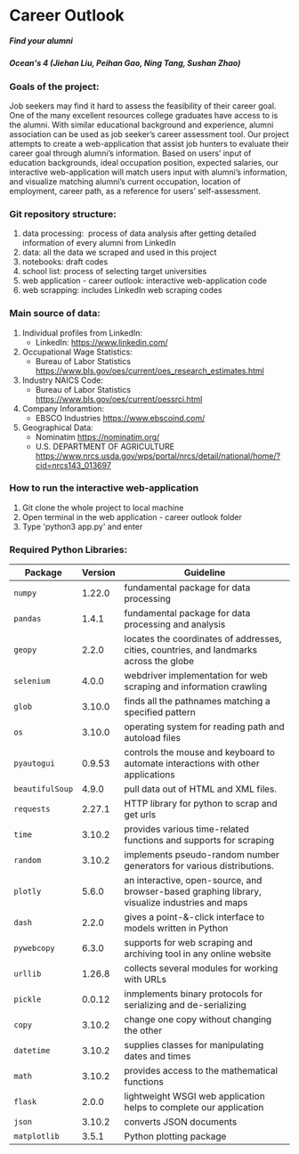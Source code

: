 # Career Outlook
##### Find your alumni
##### Ocean's 4 (Jiehan Liu, Peihan Gao, Ning Tang, Sushan Zhao)


### Goals of the project: 
Job seekers may find it hard to assess the feasibility of their career goal. One of the many excellent resources college graduates have access to is the alumni. With similar educational background and experience, alumni association can be used as job seeker’s career assessment tool.  Our project attempts to create a web-application that assist job hunters to evaluate their career goal through alumni’s information. Based on users’ input of education backgrounds, ideal occupation position, expected salaries, our interactive web-application will match users input with alumni’s information, and visualize matching alumni’s current occupation, location of employment, career path, as a reference for users’ self-assessment.

### Git repository structure:
1. data processing:  process of data analysis after getting detailed information of every alumni from LinkedIn
2. data: all the data we scraped and used in this project
3. notebooks: draft codes
4. school list: process of selecting target universities
5. web application - career outlook: interactive web-application code
6. web scrapping:  includes LinkedIn web scraping codes 

### Main source of data:
1. Individual profiles from LinkedIn: 
   - LinkedIn: https://www.linkedin.com/
2. Occupational Wage Statistics:
   - Bureau of Labor Statistics  https://www.bls.gov/oes/current/oes_research_estimates.html
3. Industry NAICS Code:
   - Bureau of Labor Statistics https://www.bls.gov/oes/current/oessrci.html
4. Company Inforamtion:
   - EBSCO Industries https://www.ebscoind.com/
5. Geographical Data:
   - Nominatim https://nominatim.org/ 
   - U.S. DEPARTMENT OF AGRICULTURE https://www.nrcs.usda.gov/wps/portal/nrcs/detail/national/home/?cid=nrcs143_013697

### How to run the interactive web-application 
1. Git clone the whole project to local machine 
2. Open terminal in the web application - career outlook folder 
3. Type 'python3 app.py' and enter 

### Required Python Libraries:
|Package|Version|Guideline|
|------|-------|----------|
|`numpy`|1.22.0|fundamental package for data processing|
|`pandas`|1.4.1|fundamental package for data processing and analysis|
|`geopy`|2.2.0|locates the coordinates of addresses, cities, countries, and landmarks across the globe|
|`selenium`|4.0.0|webdriver implementation for web scraping and information crawling|
|`glob`|3.10.0|finds all the pathnames matching a specified pattern |
|`os`|3.10.0|operating system for reading path and autoload files|
|`pyautogui`|0.9.53|controls the mouse and keyboard to automate interactions with other applications|
|`beautifulSoup`|4.9.0|pull data out of HTML and XML files. |
|`requests`|2.27.1|HTTP library for python to scrap and get urls|
|`time`|3.10.2|provides various time-related functions and supports for scraping|
|`random`|3.10.2|implements pseudo-random number generators for various distributions.|
|`plotly`|5.6.0|an interactive, open-source, and browser-based graphing library, visualize industries and maps|
|`dash`|2.2.0|gives a point-&-click interface to models written in Python|
|`pywebcopy`|6.3.0|supports for web scraping and archiving tool in any online website|
|`urllib`|1.26.8|collects several modules for working with URLs|
|`pickle`|0.0.12|inmplements binary protocols for serializing and de-serializing|
|`copy`|3.10.2|change one copy without changing the other|
|`datetime`|3.10.2|supplies classes for manipulating dates and times|
|`math`|3.10.2|provides access to the mathematical functions|
|`flask`|2.0.0|lightweight WSGI web application helps to complete our application|
|`json`|3.10.2|converts JSON documents|
|`matplotlib`|3.5.1|Python plotting package|


